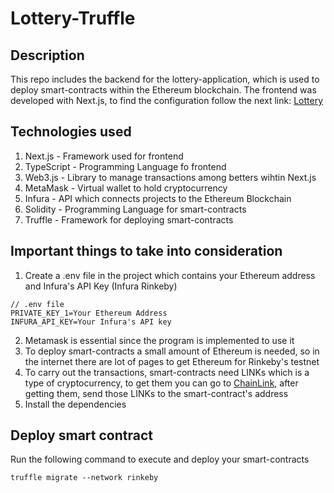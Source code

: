 # Lottery-Truffle
## Description
This repo includes the backend for the lottery-application, which is used to deploy smart-contracts within the Ethereum blockchain. The frontend was developed with Next.js, to find the configuration follow the next link: [Lottery](https://github.com/ReyVega/Lottery)

## Technologies used
1. Next.js - Framework used for frontend
2. TypeScript - Programming Language fo frontend
3. Web3.js - Library to manage transactions among betters wihtin Next.js
4. MetaMask - Virtual wallet to hold cryptocurrency
5. Infura - API which connects projects to the Ethereum Blockchain
6. Solidity - Programming Language for smart-contracts
7. Truffle - Framework for deploying smart-contracts

## Important things to take into consideration
1. Create a .env file in the project which contains your Ethereum address and Infura's API Key (Infura Rinkeby)

```
// .env file
PRIVATE_KEY_1=Your Ethereum Address
INFURA_API_KEY=Your Infura's API key
```
2. Metamask is essential since the program is implemented to use it
2. To deploy smart-contracts a small amount of Ethereum is needed, so in the internet there are lot of pages to get Ethereum for Rinkeby's testnet
3. To carry out the transactions, smart-contracts need LINKs which is a type of cryptocurrency, to get them you can go to [ChainLink](https://faucets.chain.link/), after getting them, send those LINKs to the smart-contract's address
4. Install the dependencies

## Deploy smart contract
Run the following command to execute and deploy your smart-contracts

```
truffle migrate --network rinkeby
```
